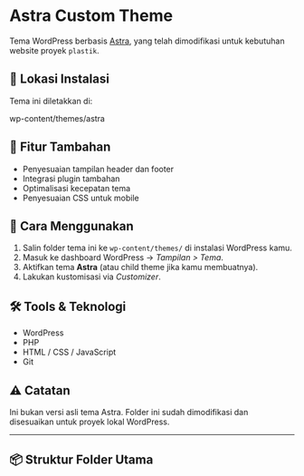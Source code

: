 # Astra Custom Theme

Tema WordPress berbasis [Astra](https://wpastra.com), yang telah dimodifikasi untuk kebutuhan website proyek `plastik`.

## 📁 Lokasi Instalasi

Tema ini diletakkan di:

wp-content/themes/astra

## 🧩 Fitur Tambahan

- Penyesuaian tampilan header dan footer
- Integrasi plugin tambahan
- Optimalisasi kecepatan tema
- Penyesuaian CSS untuk mobile

## 🚀 Cara Menggunakan

1. Salin folder tema ini ke `wp-content/themes/` di instalasi WordPress kamu.
2. Masuk ke dashboard WordPress → *Tampilan > Tema*.
3. Aktifkan tema **Astra** (atau child theme jika kamu membuatnya).
4. Lakukan kustomisasi via *Customizer*.

## 🛠️ Tools & Teknologi

- WordPress
- PHP
- HTML / CSS / JavaScript
- Git


## ⚠️ Catatan

Ini bukan versi asli tema Astra. Folder ini sudah dimodifikasi dan disesuaikan untuk proyek lokal WordPress.

---


## 📦 Struktur Folder Utama

